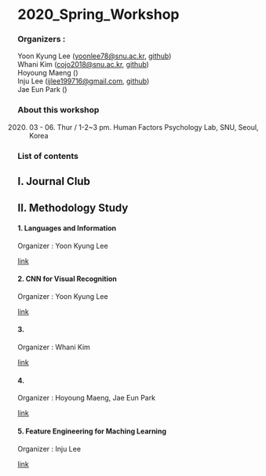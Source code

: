 # 2020_Spring_Workshop
### Organizers : 
Yoon Kyung Lee (yoonlee78@snu.ac.kr, [github](https://github.com/yoonlee78)) <br>
Whani Kim (cojo2018@snu.ac.kr, [github](https://github.com/domeis))<br>
Hoyoung Maeng () <br>
Inju Lee (ijlee199716@gmail.com, [github](https://github.com/Inju0716)) <br>
Jae Eun Park () <br>

### About this workshop

2020. 03 - 06. 
Thur / 1-2~3 pm. 
Human Factors Psychology Lab, SNU, Seoul, Korea

### List of contents

## I. Journal Club

## II. Methodology Study

#### 1. Languages and Information
Organizer : Yoon Kyung Lee 

[link](https://web.stanford.edu/class/cs124/)

#### 2. CNN for Visual Recognition 
Organizer : Yoon Kyung Lee 

[link](http://cs231n.stanford.edu/)

#### 3. 
Organizer : Whani Kim

[link]()

#### 4. 
Organizer : Hoyoung Maeng, Jae Eun Park

[link]()

#### 5. Feature Engineering for Maching Learning 
Organizer : Inju Lee

[link](https://www.amazon.com/Feature-Engineering-Machine-Learning-Principles/dp/1491953241)

